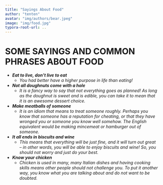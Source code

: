 ```yaml
---
title: "Sayings About Food"
author: "tenten"
avatar: "img/authors/bear.jpeg"
image: "img/food.jpg"
typora-root-url: ..
---
```


 

# SOME SAYINGS AND COMMON PHRASES ABOUT FOOD

- ***Eat to live, don’t live to eat***
  - *You had better have a higher purpose in life than eating!*
- ***Not all doughnuts come with a hole***
  - *It is a fancy way to say that not everything goes as planned! As long as the doughnut is sweet and is edible, you can take it to mean that it is an awesome dessert choice.*
- ***Make meatballs of someone***
  - *It is an idiom that means to treat someone roughly. Perhaps you know that someone has a reputation for cheating, or that they have wronged you or someone you know well somehow. The English equivalent would be making mincemeat or hamburger out of someone.*
- ***It all ends in biscuits and wine***
  - *This means that everything will be just fine, and it will turn out great – in other words, you will be able to enjoy biscuits and wine! So, you should not worry and just do your best.*
- ***Know your chicken***
  - *Chicken is used in many, many Italian dishes and having cooking skills means other people should not challenge you. To put it another way, you know what you are talking about and do not want to be doubted.*


